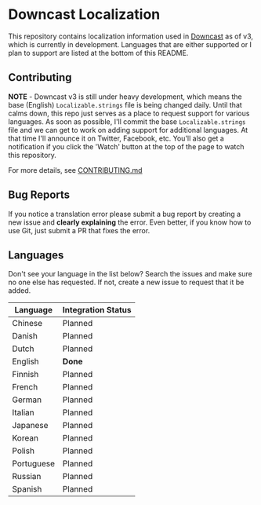 # Downcast Localization

This repository contains localization information used in [Downcast](https://downcast.fm) as of v3, which is currently in development. Languages that are either supported or I plan to support are listed at the bottom of this README.

## Contributing 

**NOTE** - Downcast v3 is still under heavy development, which means the base (English) `Localizable.strings` file is being changed daily. Until that calms down, this repo just serves as a place to request support for various languages. As soon as possible, I'll commit the base `Localizable.strings` file and we can get to work on adding support for additional languages. At that time I'll announce it on Twitter, Facebook, etc. You'll also get a notification if you click the 'Watch' button at the top of the page to watch this repository.

For more details, see [CONTRIBUTING.md](https://github.com/Tundaware/downcast-localization/blob/master/CONTRIBUTING.md)

## Bug Reports

If you notice a translation error please submit a bug report by creating a new issue and **clearly explaining** the error. Even better, if you know how to use Git, just submit a PR that fixes the error.

## Languages

Don't see your language in the list below? Search the issues and make sure no one else has requested. If not, create a new issue to request that it be added.

| Language | Integration Status |
| -------- | ------------------ |
|Chinese|Planned|
|Danish|Planned|
|Dutch|Planned|
|English|**Done**|
|Finnish|Planned|
|French|Planned|
|German|Planned|
|Italian|Planned|
|Japanese|Planned|
|Korean|Planned|
|Polish|Planned|
|Portuguese|Planned|
|Russian|Planned|
|Spanish|Planned|
